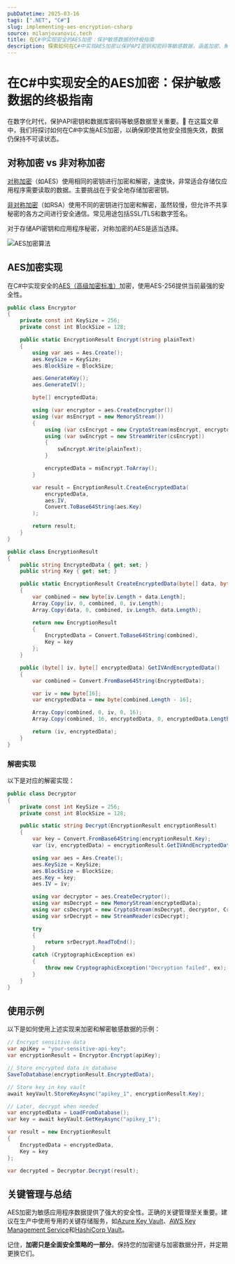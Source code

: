 ```yaml
---
pubDatetime: 2025-03-16
tags: [".NET", "C#"]
slug: implementing-aes-encryption-csharp
source: milanjovanovic.tech
title: 在C#中实现安全的AES加密：保护敏感数据的终极指南
description: 探索如何在C#中实现AES加密以保护API密钥和密码等敏感数据，涵盖加密、解密的实际代码示例及关键管理最佳实践。
---
```


# 在C#中实现安全的AES加密：保护敏感数据的终极指南

在数字化时代，保护API密钥和数据库密码等敏感数据至关重要。🔐 在这篇文章中，我们将探讨如何在C#中实施AES加密，以确保即使其他安全措施失效，数据仍保持不可读状态。

## 对称加密 vs 非对称加密

[对称加密](https://en.wikipedia.org/wiki/Symmetric-key_algorithm)（如AES）使用相同的密钥进行加密和解密，速度快，非常适合存储仅应用程序需要读取的数据。主要挑战在于安全地存储加密密钥。

[非对称加密](https://en.wikipedia.org/wiki/Public-key_cryptography)（如RSA）使用不同的密钥进行加密和解密，虽然较慢，但允许不共享秘密的各方之间进行安全通信。常见用途包括SSL/TLS和数字签名。

对于存储API密钥和应用程序秘密，对称加密的AES是适当选择。

![AES加密算法](https://www.milanjovanovic.tech/blogs/mnw_126/aes_encryption.png?imwidth=1920)

## AES加密实现

在C#中实现安全的[AES（高级加密标准）](https://en.wikipedia.org/wiki/Advanced_Encryption_Standard)加密，使用AES-256提供当前最强的安全性。

```csharp
public class Encryptor
{
    private const int KeySize = 256;
    private const int BlockSize = 128;

    public static EncryptionResult Encrypt(string plainText)
    {
        using var aes = Aes.Create();
        aes.KeySize = KeySize;
        aes.BlockSize = BlockSize;

        aes.GenerateKey();
        aes.GenerateIV();

        byte[] encryptedData;

        using (var encryptor = aes.CreateEncryptor())
        using (var msEncrypt = new MemoryStream())
        {
            using (var csEncrypt = new CryptoStream(msEncrypt, encryptor, CryptoStreamMode.Write))
            using (var swEncrypt = new StreamWriter(csEncrypt))
            {
                swEncrypt.Write(plainText);
            }

            encryptedData = msEncrypt.ToArray();
        }

        var result = EncryptionResult.CreateEncryptedData(
            encryptedData,
            aes.IV,
            Convert.ToBase64String(aes.Key)
        );

        return result;
    }
}

public class EncryptionResult
{
    public string EncryptedData { get; set; }
    public string Key { get; set; }

    public static EncryptionResult CreateEncryptedData(byte[] data, byte[] iv, string key)
    {
        var combined = new byte[iv.Length + data.Length];
        Array.Copy(iv, 0, combined, 0, iv.Length);
        Array.Copy(data, 0, combined, iv.Length, data.Length);

        return new EncryptionResult
        {
            EncryptedData = Convert.ToBase64String(combined),
            Key = key
        };
    }

    public (byte[] iv, byte[] encryptedData) GetIVAndEncryptedData()
    {
        var combined = Convert.FromBase64String(EncryptedData);

        var iv = new byte[16];
        var encryptedData = new byte[combined.Length - 16];

        Array.Copy(combined, 0, iv, 0, 16);
        Array.Copy(combined, 16, encryptedData, 0, encryptedData.Length);

        return (iv, encryptedData);
    }
}
```

### 解密实现

以下是对应的解密实现：

```csharp
public class Decryptor
{
    private const int KeySize = 256;
    private const int BlockSize = 128;

    public static string Decrypt(EncryptionResult encryptionResult)
    {
        var key = Convert.FromBase64String(encryptionResult.Key);
        var (iv, encryptedData) = encryptionResult.GetIVAndEncryptedData();

        using var aes = Aes.Create();
        aes.KeySize = KeySize;
        aes.BlockSize = BlockSize;
        aes.Key = key;
        aes.IV = iv;

        using var decryptor = aes.CreateDecryptor();
        using var msDecrypt = new MemoryStream(encryptedData);
        using var csDecrypt = new CryptoStream(msDecrypt, decryptor, CryptoStreamMode.Read);
        using var srDecrypt = new StreamReader(csDecrypt);

        try
        {
            return srDecrypt.ReadToEnd();
        }
        catch (CryptographicException ex)
        {
            throw new CryptographicException("Decryption failed", ex);
        }
    }
}
```

## 使用示例

以下是如何使用上述实现来加密和解密敏感数据的示例：

```csharp
// Encrypt sensitive data
var apiKey = "your-sensitive-api-key";
var encryptionResult = Encryptor.Encrypt(apiKey);

// Store encrypted data in database
SaveToDatabase(encryptionResult.EncryptedData);

// Store key in key vault
await keyVault.StoreKeyAsync("apikey_1", encryptionResult.Key);

// Later, decrypt when needed
var encryptedData = LoadFromDatabase();
var key = await keyVault.GetKeyAsync("apikey_1");

var result = new EncryptionResult
{
    EncryptedData = encryptedData,
    Key = key
};

var decrypted = Decryptor.Decrypt(result);
```

## 关键管理与总结

AES加密为敏感应用程序数据提供了强大的安全性。正确的关键管理至关重要。建议在生产中使用专用的关键存储服务，如[Azure Key Vault](https://learn.microsoft.com/en-us/azure/key-vault/)、[AWS Key Management Service](https://aws.amazon.com/kms/)和[HashiCorp Vault](https://www.vaultproject.io/)。

记住，**加密只是全面安全策略的一部分**。保持您的加密键与加密数据分开，并定期更换它们。
